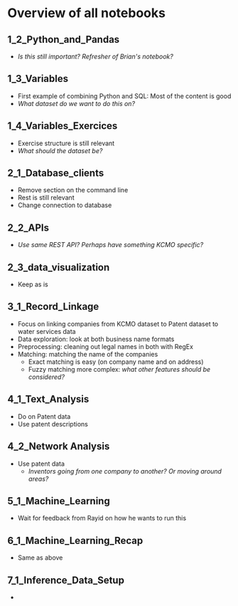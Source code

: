 # Overview of all notebooks

## 1_2_Python_and_Pandas
- *Is this still important? Refresher of Brian's notebook?*

## 1_3_Variables
- First example of combining Python and SQL: Most of the content is good
- *What dataset do we want to do this on?*

## 1_4_Variables_Exercices
- Exercise structure is still relevant
- *What should the dataset be?*

## 2_1_Database_clients
- Remove section on the command line
- Rest is still relevant
- Change connection to database

## 2_2_APIs
- *Use same REST API? Perhaps have something KCMO specific?*

## 2_3_data_visualization
- Keep as is

## 3_1_Record_Linkage
- Focus on linking companies from KCMO dataset to Patent dataset to water services data
- Data exploration: look at both business name formats
- Preprocessing: cleaning out legal names in both with RegEx
- Matching: matching the name of the companies
  + Exact matching is easy (on company name and on address)
  + Fuzzy matching more complex: *what other features should be considered?*

## 4_1_Text_Analysis
- Do on Patent data
- Use patent descriptions

## 4_2_Network Analysis
- Use patent data
  + *Inventors going from one company to another? Or moving around areas?*

## 5_1_Machine_Learning
- Wait for feedback from Rayid on how he wants to run this

## 6_1_Machine_Learning_Recap
- Same as above

## 7_1_Inference_Data_Setup
-
